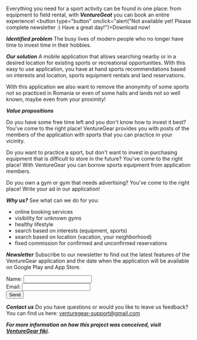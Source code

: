 Everything you need for a sport activity can be found in one place: from equipment to field rental, with ***VentureGeat*** you can book an entire experience!
<button type="button" onclick="alert("Not available yet! Please complete newsletter :) Have a great day!")>Download now!</button>

***Identified problem***
The busy lives of modern people who no longer have time to invest time in their hobbies.

***Our solution***
A mobile application that allows searching nearby or in a desired location for existing sports or recreational opportunities. With this easy to use application, you have at hand sports recommendations based on interests and location, sports equipment rentals and land reservations.

With this application we also want to remove the anonymity of some sports not so practiced in Romania or even of some halls and lands not so well known, maybe even from your proximity!

***Value propositions***

Do you have some free time left and you don't know how to invest it best? You've come to the right place! VentureGear provides you with posts of the members of the application with sports that you can practice in your vicinity.

Do you want to practice a sport, but don't want to invest in purchasing equipment that is difficult to store in the future? You've come to the right place! With VentureGear you can borrow sports equipment from application members.

Do you own a gym or gym that needs advertising? You've come to the right place! Write your ad in our application!

***Why us?***
See what can we do for you: 
- online booking services
- visibility for unknown gyms
- healthy lifestyle
- search based on interests (equipment, sports)
- search based on location (vacation, your neighborhood)
- fixed commission for confirmed and unconfirmed reservations

***Newsletter***
Subscribe to our newsletter to find out the latest features of the VentureGear application and the date when the application will be available on Google Play and  App Store.
<form>
  <label for="name">Name: </label>
  <input type="text" id="name" name="name"><br>
  <label for="email">Email: </label>
  <input type="text" id="email" name="email"><br>
  <input type="submit" value="Send">
</form>
<script>
 $("form").submit(function(){
  alert("Submitted");
});
  </script>

***Contact us***
Do you have questions or would you like to leave us feedback?
You can find us here: [venturegear-support@gmail.com](mailto:caloianu.georgiana97@gmail.com)

***For more information on how this project was conceived, visit [VentureGear fiki](https://website128658.nicepage.io/VentureGear.html).***
